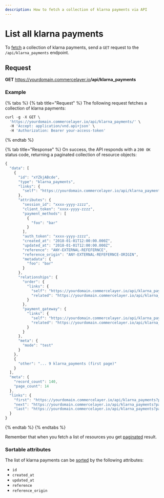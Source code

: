 ```yaml
---
description: How to fetch a collection of klarna payments via API
---
```


# List all klarna payments

To <a href="https://docs.commercelayer.io/developers/fetching-resources" target="_blank">fetch</a> a collection of klarna payments, send a `GET` request to the `/api/klarna_payments` endpoint.

## Request

**GET** https://yourdomain.commercelayer.io<b>/api/klarna_payments</b>

### **Example**

{% tabs %}
{% tab title="Request" %}
The following request fetches a collection of klarna payments:

```javascript
curl -g -X GET \
  'https://yourdomain.commercelayer.io/api/klarna_payments/' \
  -H 'Accept: application/vnd.api+json' \
  -H 'Authorization: Bearer your-access-token'
```
{% endtab %}

{% tab title="Response" %}
On success, the API responds with a `200 OK` status code, returning a paginated collection of resource objects:

```javascript
{
  "data": [
    {
      "id": "xYZkjABcde",
      "type": "klarna_payments",
      "links": {
        "self": "https://yourdomain.commercelayer.io/api/klarna_payments/xYZkjABcde"
      },
      "attributes": {
        "session_id": "xxxx-yyyy-zzzz",
        "client_token": "xxxx-yyyy-zzzz",
        "payment_methods": [
          {
            "foo": "bar"
          }
        ],
        "auth_token": "xxxx-yyyy-zzzz",
        "created_at": "2018-01-01T12:00:00.000Z",
        "updated_at": "2018-01-01T12:00:00.000Z",
        "reference": "ANY-EXTERNAL-REFEFERNCE",
        "reference_origin": "ANY-EXTERNAL-REFEFERNCE-ORIGIN",
        "metadata": {
          "foo": "bar"
        }
      },
      "relationships": {
        "order": {
          "links": {
            "self": "https://yourdomain.commercelayer.io/api/klarna_payments/xYZkjABcde/relationships/order",
            "related": "https://yourdomain.commercelayer.io/api/klarna_payments/xYZkjABcde/order"
          }
        },
        "payment_gateway": {
          "links": {
            "self": "https://yourdomain.commercelayer.io/api/klarna_payments/xYZkjABcde/relationships/payment_gateway",
            "related": "https://yourdomain.commercelayer.io/api/klarna_payments/xYZkjABcde/payment_gateway"
          }
        }
      },
      "meta": {
        "mode": "test"
      }
    },
    {
      "other": "... 9 klarna_payments (first page)"
    }
  ],
  "meta": {
    "record_count": 140,
    "page_count": 14
  },
  "links": {
    "first": "https://yourdomain.commercelayer.io/api/klarna_payments?page[number]=1&page[size]=10",
    "next": "https://yourdomain.commercelayer.io/api/klarna_payments?page[number]=2&page[size]=10",
    "last": "https://yourdomain.commercelayer.io/api/klarna_payments?page[number]=14&page[size]=10"
  }
}
```
{% endtab %}
{% endtabs %}

Remember that when you fetch a list of resources you get <a href="https://docs.commercelayer.io/developers/pagination" target="_blank">paginated</a> result.

### Sortable attributes

The list of klarna payments can be <a href="https://docs.commercelayer.io/developers/sorting-results" target="_blank">sorted</a> by the following attributes:

* `id`
* `created_at`
* `updated_at`
* `reference`
* `reference_origin`

